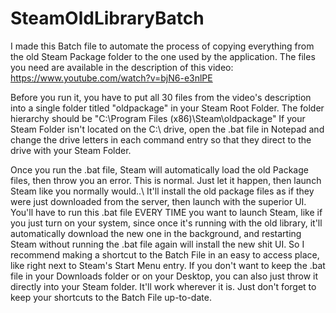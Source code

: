 # SteamOldLibraryBatch
I made this Batch file to automate the process of copying everything from the old Steam Package folder to the one used by the application. The files you need are available in the description of this video: https://www.youtube.com/watch?v=bjN6-e3nlPE

Before you run it, you have to put all 30 files from the video's description into a single folder titled "oldpackage" in your Steam Root Folder. The folder hierarchy should be "C:\Program Files (x86)\Steam\oldpackage"
If your Steam Folder isn't located on the C:\ drive, open the .bat file in Notepad and change the drive letters in each command entry so that they direct to the drive with your Steam Folder.

Once you run the .bat file,  Steam will automatically load the old Package files, then throw you an error. This is normal. Just let it happen, then launch Steam like you normally would..\ It'll install the old package files as if they were just downloaded from the server, then launch with the superior UI.
You'll have to run this .bat file EVERY TIME you want to launch Steam, like if you just turn on your system, since once it's running with the old library, it'll automatically download the new one in the background, and restarting Steam without running the .bat file again will install the new shit UI. So I recommend making a shortcut to the Batch File in an easy to access place, like right next to Steam's Start Menu entry.
If you don't want to keep the .bat file in your Downloads folder or on your Desktop, you can also just throw it directly into your Steam folder. It'll work wherever it is. Just don't forget to keep your shortcuts to the Batch File up-to-date.
